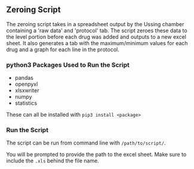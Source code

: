 ## Zeroing Script
The zeroing script takes in a spreadsheet output by the Ussing chamber containing a 'raw data' and 'protocol' tab. The script zeroes these data to the level portion before each drug was added and outputs to a new excel sheet. It also generates a tab with the maximum/minimum values for each drug and a graph for each line in the protocol.

### python3 Packages Used to Run the Script
- pandas
- openpyxl
- xlsxwriter
- numpy
- statistics

These can all be installed with `pip3 install <package>`

### Run the Script

The script can be run from command line with `/path/to/script/`.

You will be prompted to provide the path to the excel sheet. Make sure to include the `.xls` behind the file name.
